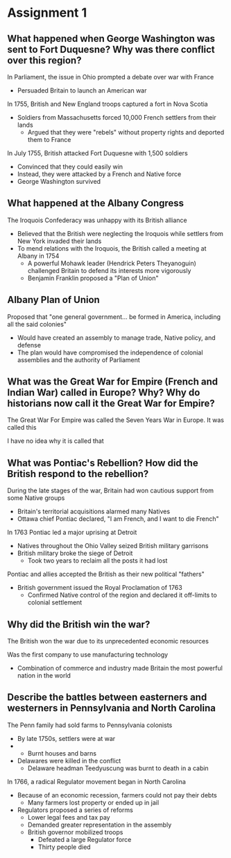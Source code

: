 # Assignment 1

## What happened when George Washington was sent to Fort Duquesne? Why was there conflict over this region?

In Parliament, the issue in Ohio prompted a debate over war with France
- Persuaded Britain to launch an American war

In 1755, British and New England troops captured a fort in Nova Scotia
- Soldiers from Massachusetts forced 10,000 French settlers from their lands
    - Argued that they were "rebels" without property rights and deported them
      to France

In July 1755, British attacked Fort Duquesne with 1,500 soldiers
- Convinced that they could easily win
- Instead, they were attacked by a French and Native force
- George Washington survived

## What happened at the Albany Congress

The Iroquois Confederacy was unhappy with its British alliance
- Believed that the British were neglecting the Iroquois while settlers from
  New York invaded their lands
- To mend relations with the Iroquois, the British called a meeting at Albany
  in 1754
    - A powerful Mohawk leader (Hendrick Peters Theyanoguin) challenged Britain
      to defend its interests more vigorously
    - Benjamin Franklin proposed a "Plan of Union"

## Albany Plan of Union

Proposed that "one general government... be formed in America, including all
the said colonies"
- Would have created an assembly to manage trade, Native policy, and defense
- The plan would have compromised the independence of colonial assemblies and
  the authority of Parliament

## What was the Great War for Empire (French and Indian War) called in Europe? Why? Why do historians now call it the Great War for Empire?

The Great War For Empire was called the Seven Years War in Europe. It was
called this

I have no idea why it is called that

## What was Pontiac's Rebellion? How did the British respond to the rebellion?

During the late stages of the war, Britain had won cautious support from some
Native groups
- Britain's territorial acquisitions alarmed many Natives
- Ottawa chief Pontiac declared, "I am French, and I want to die French"

In 1763 Pontiac led a major uprising at Detroit
- Natives throughout the Ohio Valley seized British military garrisons
- British military broke the siege of Detroit
    - Took two years to reclaim all the posts it had lost

Pontiac and allies accepted the British as their new political "fathers"
- British government issued the Royal Proclamation of 1763
    - Confirmed Native control of the region and declared it off-limits to
      colonial settlement

## Why did the British win the war?

The British won the war due to its unprecedented economic resources

Was the first company to use manufacturing technology
- Combination of commerce and industry made Britain the most powerful nation in
  the world

## Describe the battles between easterners and westerners in Pennsylvania and North Carolina

The Penn family had sold farms to Pennsylvania colonists
- By late 1750s, settlers were at war
- - Burnt houses and barns
- Delawares were killed in the conflict
	- Delaware headman Teedyuscung was burnt to death in a cabin

In 1766, a radical Regulator movement began in North Carolina
- Because of an economic recession, farmers could not pay their debts
	- Many farmers lost property or ended up in jail
- Regulators proposed a series of reforms
	- Lower legal fees and tax pay
	- Demanded greater representation in the assembly
	- British governor mobilized troops
		- Defeated a large Regulator force
		- Thirty people died

